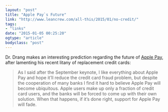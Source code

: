 ```yaml
---
layout: "post"
title: "Apple Pay`s Future"
link: "http://www.leancrew.com/all-this/2015/01/no-credit/"
tags: 
- "links"
date: "2015-01-05 00:25:20"
ogtype: "article"
bodyclass: "post"
---
```


Dr. Drang makes an interesting prediction regarding the future of [Apple Pay](https://www.apple.com/apple-pay/), after lamenting his recent litany of replacement credit cards:

> As I said after the September keynote, I like everything about Apple Pay and hope it’ll reduce the credit card fraud problem, but despite the cooperation of many banks I find it hard to believe Apple Pay will become ubiquitous. Apple users make up only a fraction of credit card users, and the banks will be forced to come up with their own solution. When that happens, if it’s done right, support for Apple Pay will fade.